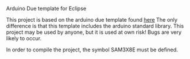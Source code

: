 Arduino Due template for Eclipse

This project is based on the arduino due template found [here](http://sourceforge.net/p/gnuarmeclipse/feature-requests/64/) The only difference is that this template includes the arduino standard library. This project may be used by anyone, but it is used at own risk! Bugs are very likely to occur.

In order to compile the project, the symbol SAM3X8E must be defined.
